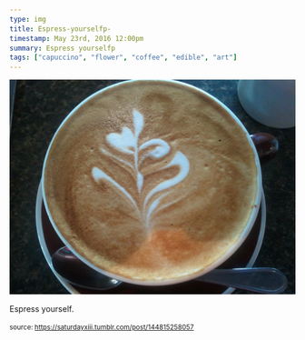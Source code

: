 ```yaml
---
type: img
title: Espress-yourselfp-
timestamp: May 23rd, 2016 12:00pm
summary: Espress yourselfp 
tags: ["capuccino", "flower", "coffee", "edible", "art"]
---
```

<img src="../media/144815258057.jpg"/>
                                                                                          <div class="caption"><p>Espress yourself.</p> </div>
                                    
                
                
                
                
                                
<small>source: https://saturdayxiii.tumblr.com/post/144815258057</small>